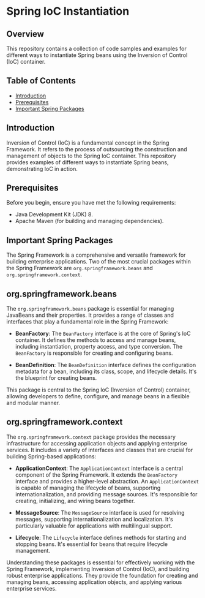 # Spring IoC Instantiation 

## Overview

This repository contains a collection of code samples and examples for different ways to instantiate Spring beans using the Inversion of Control (IoC) container.

## Table of Contents

- [Introduction](#introduction)
- [Prerequisites](#prerequisites)
- [Important Spring Packages](#important-spring-packages)


## Introduction

Inversion of Control (IoC) is a fundamental concept in the Spring Framework. It refers to the process of outsourcing the construction and management of objects to the Spring IoC container. This repository provides examples of different ways to instantiate Spring beans, demonstrating IoC in action.

## Prerequisites

Before you begin, ensure you have met the following requirements:

- Java Development Kit (JDK) 8.
- Apache Maven (for building and managing dependencies).

## Important Spring Packages

The Spring Framework is a comprehensive and versatile framework for building enterprise applications. Two of the most crucial packages within the Spring Framework are `org.springframework.beans` and `org.springframework.context`. 

## org.springframework.beans

The `org.springframework.beans` package is essential for managing JavaBeans and their properties. It provides a range of classes and interfaces that play a fundamental role in the Spring Framework:

- **BeanFactory**: The `BeanFactory` interface is at the core of Spring's IoC container. It defines the methods to access and manage beans, including instantiation, property access, and type conversion. The `BeanFactory` is responsible for creating and configuring beans.

- **BeanDefinition**: The `BeanDefinition` interface defines the configuration metadata for a bean, including its class, scope, and lifecycle details. It's the blueprint for creating beans. 

This package is central to the Spring IoC (Inversion of Control) container, allowing developers to define, configure, and manage beans in a flexible and modular manner.

## org.springframework.context

The `org.springframework.context` package provides the necessary infrastructure for accessing application objects and applying enterprise services. It includes a variety of interfaces and classes that are crucial for building Spring-based applications:

- **ApplicationContext**: The `ApplicationContext` interface is a central component of the Spring Framework. It extends the `BeanFactory` interface and provides a higher-level abstraction. An `ApplicationContext` is capable of managing the lifecycle of beans, supporting internationalization, and providing message sources. It's responsible for creating, initializing, and wiring beans together.

- **MessageSource**: The `MessageSource` interface is used for resolving messages, supporting internationalization and localization. It's particularly valuable for applications with multilingual support.

- **Lifecycle**: The `Lifecycle` interface defines methods for starting and stopping beans. It's essential for beans that require lifecycle management.

Understanding these packages is essential for effectively working with the Spring Framework, implementing Inversion of Control (IoC), and building robust enterprise applications. They provide the foundation for creating and managing beans, accessing application objects, and applying various enterprise services.


